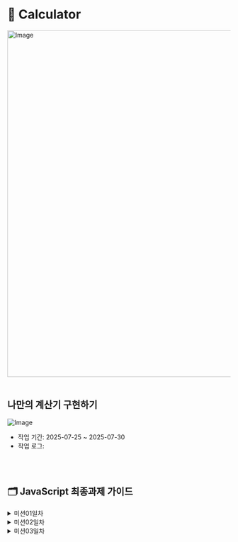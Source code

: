 # 🧮 Calculator

<img width="612" height="783" alt="Image" src="https://github.com/user-attachments/assets/79821180-8204-492e-adba-c2ce97d13f8c"/>

<br>
<br>

## 나만의 계산기 구현하기

![Image](https://github.com/user-attachments/assets/c2a625ff-9852-4fac-9b45-dd8da1c2a976)

- 작업 기간: 2025-07-25 ~ 2025-07-30
- 작업 로그:

<br><br>

## 🗂️ JavaScript 최종과제 가이드

  <details>
  <summary> 미션01일차 </summary>
  <div markdown="1">

#### STEP 1. HTML로 목업 만들기

#### 요구사항

HTML 파일을 생성하고 기본 구조를 작성하세요
CSS 초기화 코드를 입력해주세요.

<br>
<br>

#### 구현 단계

`index.html`

1. body 요소 내부에 계산기 컨테이너를 만듭니다.
2. flex를 이용하여 컨테이너가 화면의 중간에 위치하도록 합니다.
3. 컨테이너 내부에 2개의 영역을 생성합니다. (display, buttons)
4. 각 영역을 시각적으로 확인할 수 있도록 border 속성을 추가합니다.
5. display와 buttons를 flex를 사용하여 적절하게 배치합니다.
6. 계산기 컨테이너의 내부 여백을 적절하게 설정합니다.

<br>
<br>

### STEP 2. 계산기 상단에 버튼 추가하기 (도전미션)

#### 요구사항

1.  계산기 상단에 버튼을 3개 추가하세요
2.  맥북 계산기의 디자인 모티브로 하지만, 기능은 동작하지 않아도 됩
3.  버튼은 원 형태이고, 각 버튼이 일정한 간격을 갖도록 구현해야 합니다.
<br>
<br>
</div>

</details>

  <details>
  <summary> 미션02일차 </summary>
  <div markdown="1">

#### STEP 1. HTML로 목업 만들기, flexbox로 정렬 및 배치하기

#### 요구사항

1. CSS의 flexbox 속성을 이용해 계산기 레이아웃을 구성하세요.
2. 계산기의 기본 구성 요소를 추가하세요 (디스플레이, 숫자 버튼, 연산자 버튼 등).

<br>
<br>

#### 구현 단계

`index.html`

- **buttons** 내부에 계산기에 필요한 버튼을 추가합니다.

  1.  모든 버튼은 `button` class를 가지고 있어야 합니다.
  2.  숫자 버튼에는 `number` class를 추가합니다.
  3.  연산기호 버튼(`+`, `-`, `*`, `/`)에는 `operator` class를 추가합니다.
  4.  기능 버튼(`C`, `±`, `%`)에는 `function` class를 추가합니다.
  5.  숫자 0은 다른 버튼에 비해 두 배의 영역을 가지고 있으므로, `zero` class를 추가합니다.

`style.css  `

- **display** 영역을 스타일링합니다.

1. 텍스트를 오른쪽으로 정렬합니다.
2. 콘텐츠와 테두리 사이에 padding을 지정합니다.
3. buttons 영역과 버튼들을 flexbox를 사용하여 정렬합니다.

<br>
<br>

## 🔥도전 미션

### 1. 버튼에 hover 및 active 효과 추가하기

### 요구 사항

- 버튼에 마우스를 올리면(`hover`) 배경색이 변경되도록 하세요.
- 버튼을 클릭하면(`active`) 배경색이 잠시 변경되도록 하세요.
<br>
<br>
</div>

</details>

  <details>
  <summary> 미션03일차 </summary>
  <div markdown="1">

## 요구사항

[3단계 미션지](https://www.notion.so/3-23acaf5650aa8110a6bac1f3c2aaa951?pvs=21)

- 각 버튼을 클릭했을 때 해당 버튼의 값을 콘솔에 출력하세요.

<br>
<br>

## 구현 단계

### 3-1단계: 각 버튼을 클릭했을 때 console에 각 버튼의 value가 나오도록 하기

- **`script.js`**

  1. 모든 버튼 요소를 선택합니다.
  2. 각 버튼에 클릭 이벤트 리스너를 추가합니다 ⇒ for문 돌려서 개별 요소에 접근
  3. 버튼이 클릭되었을 때, 해당 버튼의 값을 콘솔에 출력합니다.
     - 해당 버튼의 값 ⇒ `textContent`로 설정함
       <img width="1118" height="282" alt="Image" src="https://github.com/user-attachments/assets/ef2356f3-d3b2-4d53-9628-371df9260bcd" />

<aside>
💡 `forEach()` 사용하는 이유

```
const $btn = document.querySelectorAll(".button");
console.log($btn);
```

<img width="1080" height="810" alt="Image" src="https://github.com/user-attachments/assets/b0c6beca-0242-4c72-bf2b-7690bfeea64e" />

- 클래스명으로 가지고 온 노드 → 19개의 노드 리스트 발견 , 하나씩 순회하면서 이벤트 리스너 추가해야함.
</aside>

<br>
<br>

### 3-2단계: 숫자를 디스플레이에 표시하기

### 요구 사항

- 숫자 버튼을 클릭하면 디스플레이에 해당 숫자가 표시되도록 하세요.
- 초기 디스플레이 값이 `0`일 때는 클릭한 숫자로 바뀌어야 합니다.
- 초기 값이 `0`이 아닐 때는 클릭한 숫자가 뒤에 추가되어야 합니다.
- 클래스가 `number`인 버튼에 대해서만 처리하세요.

<br>
<br>

### 구현 단계

1. **script.js**
   1. 모든 버튼 요소와 디스플레이 요소를 선택합니다.
   2. 각 버튼에 클릭 이벤트 리스너를 추가합니다.
   3. 버튼이 클릭되었을 때, 클래스가 `number`인 경우 디스플레이에 값을 표시합니다.
   4. 디스플레이가 `0`일 때는 클릭한 숫자로 바뀌어야 합니다.
   5. 디스플레이가 `0`이 아닐 때는 클릭한 숫자가 뒤에 추가되어야 합니다.

<br>
<br>

### 구현

```
$num.forEach((num) => {
  num.addEventListener("click", () => {
    if ($display.textContent === "0") {
      $display.textContent = num.textContent; //"0"이면 덮어쓰기 하기
    } else {
      $display.textContent += num.textContent; //누적해서 쌓기
    }
  });
});
```

1. 동일하게 `number`클래스는 10개의 노드리스트 반환 → `forEach()` 돌려서 각 요소에 접근
2. 각 요소를 클릭하였을 때 → `display` 부분의 `text`가 클릭한 요소로 동기화 되어야함
3. 조건

   1. 만약 `display===”0”` 이면 , 클릭한 요소로 “덮어쓰기 해야함 “
   2. 그게 아니라면, 클릭한 숫자들이 뒤에 계속 누적해서 쌓여야한다.

<br>
<br>

   <aside>
   💡

왜 `display=== 0` 이 안될까?

- textContent는 항상 “문자열 “ 반환
- **숫자가** 아니기 때문에 조건 실패함.
</aside>

<br>
<br>

<br>
<br>

## 🔥도전 미션

### 소수점과 Clear 기능 추가하기

### 요구 사항 1 : 소수점 추가

- 소수점 클래스 추가 = `“dec”`
- `“dec”` 이벤트 추가 ⇒ 소수점이 없으면 소수점 추가, 소수점 있으면 추가 되지 않도록

```
$dec.addEventListener("click", () => {
  //소수점이 포함되어 있으면? 돌아가
  if ($display.textContent.includes(".")) {
    return;
  }
  //소수점 없으면? 추가해 ~
  $display.textContent += $dec.textContent;
});
```

<br>
<br>

<aside>
💡

if `($display.textContent === ".")`  되지 않는 이유

- 이 친구는 전체값이 `“.”` 일때만 돌아간다.
- 즉) **3.14 는 `“.”`에 포함이 되지 않아 숫자+소수점 형태라서**
- 오로지 . 하나만 있어야지 조건이 발동이 된다
- 그래서 `===”.”` 사용하지 않고 [`includes`] 를 사용한 것
</aside>

<br>
<br>

### 요구 사항 2 : 클리어 기능 추가

- `C` 버튼을 클릭하면 디스플레이를 `0`으로 초기화하세요. - 초기화 클래스 추가 = “clear” - `display` 의 텍스트 부분 0으로 초기화 시키기.

          ```
          $clear.addEventListener("click", () => {
            $display.textContent = "0";
          });
          ```
        </div>
        </details>

   <details>
  <summary> 미션04일차 </summary>
  <div markdown="1">
  
  </div>
  </details>
  <br>
  <br>

## 📁 Folder Structure

```
calculator/
├── index.html
├── src/
├── style.css
├── script.js
├── README.md
```

<br><br>

## 📍 Class Naming Convention

> 이 프로젝트는 BEM(Block Element Modifier) 방식을 기반으로 클래스명을 작성하되, 일부 유틸리티 클래스는 예외로 처리합니다.

<br><br>

#### 필수 클래스

```
button     // 모든 버튼 공통
number     // 숫자 버튼 (0~9)
operator   // 연산자 버튼 (+ - * /)
function   // 기능 버튼 (C, ±, % 등)
zero       // 0번 버튼 (2칸 영역)
```

- DAY 2에서 명시된 필수 클래스명 입니다. 아래 클래스는 반드시 포함되어야 합니다.

<br><br>
